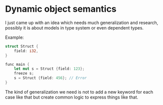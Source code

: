 # Dynamic object semantics

I just came up with an idea which needs much generalization and research, possibly it is about models in type system or even dependent types.

Example:
```rust
struct Struct {
    field: i32,
}

func main {
    let mut s = Struct {field: 123};
    freeze s;
    s = Struct {field: 456}; // Error
}
```

The kind of generalization we need is not to add a new keyword for each case like that but create common logic to express things like that.
